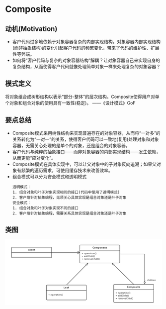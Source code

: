# Composite

## 动机(Motivation)
+ 客户代码过多地依赖于对象容器复杂的内部实现结构，对象容器内部实现结构(而非抽象结构)的变化引起客户代码的频繁变化，带来了代码的维护性、扩展性等弊端。
+ 如何将“客户代码与复杂的对象容器结构”解耦？让对象容器自己来实现自身的复杂结构，从而使得客户代码就像处理简单对象一样来处理复杂的对象容器？

## 模式定义
将对象组合成树形结构以表示“部分-整体”的层次结构。Composite使得用户对单个对象和组合对象的使用具有一致性(稳定)。
——《设计模式》GoF

## 要点总结
+ Composite模式采用树性结构来实现普遍存在的对象容器，从而将“一对多”的关系转化为“一对一”的关系，使得客户代码可以一致地(复用)处理对象和对象容器，无需关心处理的是单个的对象，还是组合的对象容器。
+ 客户代码与纯粹的抽象接口——而非对象容器的内部实现结构——发生依赖，从而更能“应对变化”。
+ Composite模式在具体实现中，可以让父对象中的子对象反向追溯；如果父对象有频繁的遍历需求，可使用缓存技术来改善效率。
+ 组合模式可以分为安全模式和透明模式
    ```
    透明模式：
    1. 组合对象和叶子对象实现相同的接口(代码中使用了透明模式)
    2. 客户端针对抽象编程，无须关心具体实现是组合对象还是叶子对象
    安全模式：
    1. 组合对象和叶子对象实现不同的接口
    2. 客户端针对抽象编程，需要关系具体实现是组合对象还是叶子对象
    ```

## 类图
![Composite](../Image/Composite.png)


